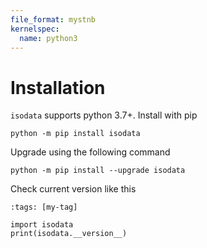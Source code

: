 ```yaml
---
file_format: mystnb
kernelspec:
  name: python3
---
```


# Installation

`isodata` supports python 3.7+. Install with pip

```
python -m pip install isodata
```

Upgrade using the following command

```
python -m pip install --upgrade isodata
```

Check current version like this

```{code-cell}
:tags: [my-tag]

import isodata
print(isodata.__version__)
```
